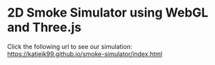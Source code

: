 # 2D Smoke Simulator using WebGL and Three.js

Click the following url to see our simulation: https://katiejk99.github.io/smoke-simulator/index.html
